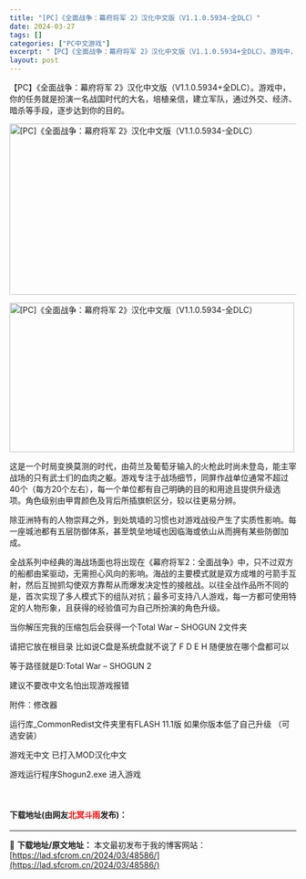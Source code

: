 ```yaml
---
title: "[PC]《全面战争：幕府将军 2》汉化中文版（V1.1.0.5934-全DLC）"
date: 2024-03-27
tags: []
categories: ["PC中文游戏"]
excerpt: "【PC】《全面战争：幕府将军 2》汉化中文版（V1.1.0.5934+全DLC）。游戏中，你的任务就是扮演一名战国时代的大名，培植亲信，建立军队，通过外交、经济、暗杀等手段，逐步达到你的目的。 这是一个时局变换莫测的时代，由荷兰及葡萄牙输入的火枪此时尚未登岛，能主宰战场的只有武士们的血肉之躯。游戏专&hellip;"
layout: post
---
```


 <p>【PC】《全面战争：幕府将军 2》汉化中文版（V1.1.0.5934+全DLC）。游戏中，你的任务就是扮演一名战国时代的大名，培植亲信，建立军队，通过外交、经济、暗杀等手段，逐步达到你的目的。</p> <p><img src="https://lad.sfcrom.cn/wp-content/uploads/2024/03/20240327_66036fd4987b0.webp" style="width: 533px; height: 300px;" alt="[PC]《全面战争：幕府将军 2》汉化中文版（V1.1.0.5934-全DLC）" /></p> <p><img src="https://lad.sfcrom.cn/wp-content/uploads/2024/03/20240327_66036fd512156.webp" style="width: 500px; height: 262px;" alt="[PC]《全面战争：幕府将军 2》汉化中文版（V1.1.0.5934-全DLC）" /></p> <p>这是一个时局变换莫测的时代，由荷兰及葡萄牙输入的火枪此时尚未登岛，能主宰战场的只有武士们的血肉之躯。游戏专注于战场细节，同屏作战单位通常不超过40个（每方20个左右），每一个单位都有自己明确的目的和用途且提供升级选项。角色级别由甲胄颜色及背后所插旗帜区分，较以往更易分辨。</p> <p>除亚洲特有的人物崇拜之外，到处筑墙的习惯也对游戏战役产生了实质性影响。每一座城池都有五层防御体系，甚至筑垒地域也因临海或依山从而拥有某些防御加成。</p> <p>全战系列中经典的海战场面也将出现在《幕府将军2：全面战争》中，只不过双方的船都由桨驱动，无需担心风向的影响。海战的主要模式就是双方成堆的弓箭手互射，然后互抛抓勾使双方靠帮从而爆发决定性的接舷战。以往全战作品所不同的是，首次实现了多人模式下的组队对抗；最多可支持八人游戏，每一方都可使用特定的人物形象，且获得的经验值可为自己所扮演的角色升级。</p> <p>当你解压完我的压缩包后会获得一个Total War &ndash; SHOGUN 2文件夹</p> <p>请把它放在根目录 比如说C盘是系统盘就不说了 F D E H 随便放在哪个盘都可以</p> <p>等于路径就是D:Total War &ndash; SHOGUN 2</p> <p>建议不要改中文名怕出现游戏报错</p> <p>附件：修改器</p> <p>运行库_CommonRedist文件夹里有FLASH 11.1版 如果你版本低了自己升级 （可选安装）</p> <p>游戏无中文 已打入MOD汉化中文</p> <p>游戏运行程序Shogun2.exe 进入游戏</p> <p>&nbsp;</p> <p><h4>下载地址(由网友<font color="red">北冥斗雨</font>发布)：</h4></p> 

---
📖 **下载地址/原文地址：** 本文最初发布于我的博客网站：[https://lad.sfcrom.cn/2024/03/48586/](https://lad.sfcrom.cn/2024/03/48586/)
